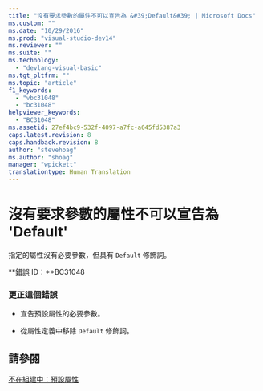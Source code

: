 ```yaml
---
title: "沒有要求參數的屬性不可以宣告為 &#39;Default&#39; | Microsoft Docs"
ms.custom: ""
ms.date: "10/29/2016"
ms.prod: "visual-studio-dev14"
ms.reviewer: ""
ms.suite: ""
ms.technology: 
  - "devlang-visual-basic"
ms.tgt_pltfrm: ""
ms.topic: "article"
f1_keywords: 
  - "vbc31048"
  - "bc31048"
helpviewer_keywords: 
  - "BC31048"
ms.assetid: 27ef4bc9-532f-4097-a7fc-a645fd5387a3
caps.latest.revision: 8
caps.handback.revision: 8
author: "stevehoag"
ms.author: "shoag"
manager: "wpickett"
translationtype: Human Translation
---
```

# 沒有要求參數的屬性不可以宣告為 &#39;Default&#39;
指定的屬性沒有必要參數，但具有 `Default` 修飾詞。  
  
 **錯誤 ID︰**BC31048  
  
### 更正這個錯誤  
  
-   宣告預設屬性的必要參數。  
  
-   從屬性定義中移除 `Default` 修飾詞。  
  
## 請參閱  
 [不在組建中：預設屬性](http://msdn.microsoft.com/zh-tw/a70f2a27-8176-4858-935e-f25afdd43ab5)
